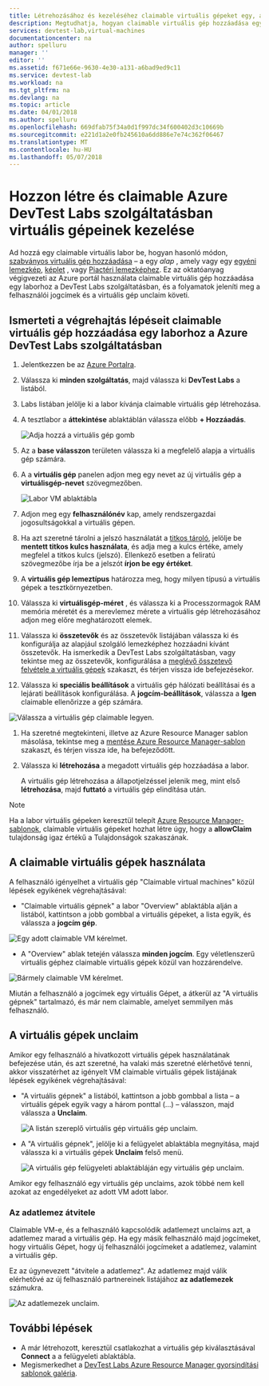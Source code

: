 ```yaml
---
title: Létrehozásához és kezeléséhez claimable virtuális gépeket egy, amikor a Azure DevTest Labs szolgáltatásban |} Microsoft Docs
description: Megtudhatja, hogyan claimable virtuális gép hozzáadása egy laborhoz a Azure DevTest Labs szolgáltatásban
services: devtest-lab,virtual-machines
documentationcenter: na
author: spelluru
manager: ''
editor: ''
ms.assetid: f671e66e-9630-4e30-a131-a6bad9ed9c11
ms.service: devtest-lab
ms.workload: na
ms.tgt_pltfrm: na
ms.devlang: na
ms.topic: article
ms.date: 04/01/2018
ms.author: spelluru
ms.openlocfilehash: 669dfab75f34a0d1f997dc34f600402d3c10669b
ms.sourcegitcommit: e221d1a2e0fb245610a6dd886e7e74c362f06467
ms.translationtype: MT
ms.contentlocale: hu-HU
ms.lasthandoff: 05/07/2018
---
```

# <a name="create-and-manage-claimable-vms-in-azure-devtest-labs"></a>Hozzon létre és claimable Azure DevTest Labs szolgáltatásban virtuális gépeinek kezelése
Ad hozzá egy claimable virtuális labor be, hogyan hasonló módon, [szabványos virtuális gép hozzáadása](devtest-lab-add-vm.md) – a egy *alap* , amely vagy egy [egyéni lemezkép](devtest-lab-create-template.md), [képlet](devtest-lab-manage-formulas.md) , vagy [Piactéri lemezképhez](devtest-lab-configure-marketplace-images.md). Ez az oktatóanyag végigvezeti az Azure portál használata claimable virtuális gép hozzáadása egy laborhoz a DevTest Labs szolgáltatásban, és a folyamatok jeleníti meg a felhasználói jogcímek és a virtuális gép unclaim követi.

## <a name="steps-to-add-a-claimable-vm-to-a-lab-in-azure-devtest-labs"></a>Ismerteti a végrehajtás lépéseit claimable virtuális gép hozzáadása egy laborhoz a Azure DevTest Labs szolgáltatásban
1. Jelentkezzen be az [Azure Portalra](http://go.microsoft.com/fwlink/p/?LinkID=525040).
1. Válassza ki **minden szolgáltatás**, majd válassza ki **DevTest Labs** a listából.
1. Labs listában jelölje ki a labor kívánja claimable virtuális gép létrehozása.  
1. A tesztlabor a **áttekintése** ablaktáblán válassza előbb **+ Hozzáadás**.  

    ![Adja hozzá a virtuális gép gomb](./media/devtest-lab-add-vm/devtestlab-home-blade-add-vm.png)

1. Az a **base válasszon** területen válassza ki a megfelelő alapja a virtuális gép számára.
1. A a **virtuális gép** panelen adjon meg egy nevet az új virtuális gép a **virtuálisgép-nevet** szövegmezőben.

    ![Labor VM ablaktábla](./media/devtest-lab-add-vm/devtestlab-lab-vm-blade.png)

1. Adjon meg egy **felhasználónév** kap, amely rendszergazdai jogosultságokkal a virtuális gépen.  
1. Ha azt szeretné tárolni a jelszó használatát a [titkos tároló](https://azure.microsoft.com/updates/azure-devtest-labs-keep-your-secrets-safe-and-easy-to-use-with-the-new-personal-secret-store), jelölje be **mentett titkos kulcs használata**, és adja meg a kulcs értéke, amely megfelel a titkos kulcs (jelszó). Ellenkező esetben a feliratú szövegmezőbe írja be a jelszót **írjon be egy értéket**.
1. A **virtuális gép lemeztípus** határozza meg, hogy milyen típusú a virtuális gépek a tesztkörnyezetben.
1. Válassza ki **virtuálisgép-méret** , és válassza ki a Processzormagok RAM memória méretét és a merevlemez mérete a virtuális gép létrehozásához adjon meg előre meghatározott elemek.
1. Válassza ki **összetevők** és az összetevők listájában válassza ki és konfigurálja az alapjául szolgáló lemezképhez hozzáadni kívánt összetevők. Ha ismerkedik a DevTest Labs szolgáltatásban, vagy tekintse meg az összetevők, konfigurálása a [meglévő összetevő felvétele a virtuális gépek](devtest-lab-add-vm.md#add-an-existing-artifact-to-a-vm) szakaszt, és térjen vissza ide befejezésekor.
1. Válassza ki **speciális beállítások** a virtuális gép hálózati beállításai és a lejárati beállítások konfigurálása. A **jogcím-beállítások**, válassza a **Igen** claimable ellenőrizze a gép számára.

  ![Válassza a virtuális gép claimable legyen.](./media/devtest-lab-add-vm/devtestlab-claim-VM-option.png)

1. Ha szeretné megtekinteni, illetve az Azure Resource Manager sablon másolása, tekintse meg a [mentése Azure Resource Manager-sablon](devtest-lab-add-vm.md#save-azure-resource-manager-template) szakaszt, és térjen vissza ide, ha befejeződött.
1. Válassza ki **létrehozása** a megadott virtuális gép hozzáadása a labor.

   A virtuális gép létrehozása a állapotjelzéssel jelenik meg, mint első **létrehozása**, majd **futtató** a virtuális gép elindítása után.

> [!NOTE]
> Ha a labor virtuális gépeken keresztül telepít [Azure Resource Manager-sablonok](devtest-lab-create-environment-from-arm.md), claimable virtuális gépeket hozhat létre úgy, hogy a **allowClaim** tulajdonság igaz értékű a Tulajdonságok szakaszának.
>
>

## <a name="using-a-claimable-vm"></a>A claimable virtuális gépek használata

A felhasználó igényelhet a virtuális gép "Claimable virtual machines" közül lépések egyikének végrehajtásával:

* "Claimable virtuális gépnek" a labor "Overview" ablaktábla alján a listából, kattintson a jobb gombbal a virtuális gépeket, a lista egyik, és válassza a **jogcím gép**.

 ![Egy adott claimable VM kérelmet.](./media/devtest-lab-add-vm/devtestlab-claim-VM.png)


* A "Overview" ablak tetején válassza **minden jogcím**. Egy véletlenszerű virtuális géphez claimable virtuális gépek közül van hozzárendelve.

 ![Bármely claimable VM kérelmet.](./media/devtest-lab-add-vm/devtestlab-claim-any.png)


Miután a felhasználó a jogcímek egy virtuális Gépet, a átkerül az "A virtuális gépnek" tartalmazó, és már nem claimable, amelyet semmilyen más felhasználó.

## <a name="unclaim-a-vm"></a>A virtuális gépek unclaim

Amikor egy felhasználó a hivatkozott virtuális gépek használatának befejezése után, és azt szeretné, ha valaki más szeretné elérhetővé tenni, akkor visszatérhet az igényelt VM claimable virtuális gépek listájának lépések egyikének végrehajtásával:

- "A virtuális gépnek" a listából, kattintson a jobb gombbal a lista – a virtuális gépek egyik vagy a három ponttal (…) – válasszon, majd válassza a **Unclaim**.

  ![A listán szereplő virtuális gép virtuális gép unclaim.](./media/devtest-lab-add-vm/devtestlab-unclaim-VM2.png)

- A "A virtuális gépnek", jelölje ki a felügyelet ablaktábla megnyitása, majd válassza ki a virtuális gépek **Unclaim** felső menü.

  ![A virtuális gép felügyeleti ablaktábláján egy virtuális gép unclaim.](./media/devtest-lab-add-vm/devtestlab-unclaim-VM.png)

Amikor egy felhasználó egy virtuális gép unclaims, azok többé nem kell azokat az engedélyeket az adott VM adott labor.

### <a name="transferring-the-data-disk"></a>Az adatlemez átvitele
Claimable VM-e, és a felhasználó kapcsolódik adatlemezt unclaims azt, a adatlemez marad a virtuális gép. Ha egy másik felhasználó majd jogcímeket, hogy virtuális Gépet, hogy új felhasználói jogcímeket a adatlemez, valamint a virtuális gép.

Ez az úgynevezett "átvitele a adatlemez". Az adatlemez majd válik elérhetővé az új felhasználó partnereinek listájához **az adatlemezek** számukra.

![Az adatlemezek unclaim.](./media/devtest-lab-add-vm/devtestlab-unclaim-datadisks.png)



## <a name="next-steps"></a>További lépések
* A már létrehozott, keresztül csatlakozhat a virtuális gép kiválasztásával **Connect** a a felügyeleti ablaktábla.
* Megismerkedhet a [DevTest Labs Azure Resource Manager gyorsindítási sablonok galéria](https://github.com/Azure/azure-devtestlab/tree/master/Samples).
